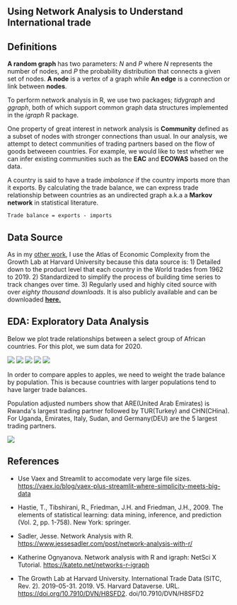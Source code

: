 ## Using Network Analysis to Understand International trade

**Definitions**
------------------------
**A random graph** has two parameters: *N* and *P* where *N* represents the number of nodes, and *P* the probability distribution that connects a given set of nodes. **A node** is a vertex of a graph while **An edge** is a connection or link between **nodes**.

To perform network analysis in R, we use two packages; *tidygraph* and *ggraph*, both of which support common graph data structures implemented in the *igraph* R package.

One property of great interest in network analysis is **Community** defined as a subset of nodes with stronger connections than usual. In our analysis, we attempt to detect communities of trading partners based on the flow of goods betweeen countries. For example, we would like to test whether we can infer existing communities such as the **EAC** and **ECOWAS** based on the data.

A country is said to have a trade *imbalance* if the country imports more than it exports. By calculating the trade balance, we can express trade relationship between countries as an undirected graph a.k.a a **Markov network** in statistical literature.

```
Trade balance = exports - imports
```

**Data Source**
---------------
As in my [other work](https://github.com/LNshuti/LNSHUTI.github.io), I use the Atlas of Economic Complexity from the Growth Lab at Harvard University because this data source is: 1) Detailed down to the product level that each country in the World trades from 1962 to 2019. 2) Standardized to simplify the process of building time series to track changes over time. 3) Regularly used and highly cited source with over *eighty thousand downloads*. It is also publicly available and can be downloaded [**here.**](https://dataverse.harvard.edu/dataset.xhtml?persistentId=doi:10.7910/DVN/H8SFD2)

**EDA: Exploratory Data Analysis**
--------------------------------

Below we plot trade relationships between a select group of African countries. For this plot, we sum data for 2020.

![](output/top10partners_rwa.png) ![](output/top10partners_UGA.png) ![](output/top10partners_KEN.png) ![](output/top10partners_BDI.png) ![](output/top10partners_TZA.png) 


In order to compare apples to apples, we need to weight the trade balance by population. This is because countries with larger populations tend to have larger trade balances.

Population adjusted numbers show that ARE(United Arab Emirates) is Rwanda's largest trading partner followed by TUR(Turkey) and CHN(CHina). For Uganda, Emirates, Italy, Sudan, and Germany(DEU) are the 5 largest trading partners.


![](output/top10partners_all.png)


**References**
--------------
- Use Vaex and Streamlit to accomodate very large file sizes. https://vaex.io/blog/vaex-plus-streamlit-where-simplicity-meets-big-data

- Hastie, T., Tibshirani, R., Friedman, J.H. and Friedman, J.H., 2009. The elements of statistical learning: data mining, inference, and prediction (Vol. 2, pp. 1-758). New York: springer.

- Sadler, Jesse. Network Analysis with R. https://www.jessesadler.com/post/network-analysis-with-r/

- Katherine Ognyanova. Network analysis with R and igraph: NetSci X Tutorial.
  https://kateto.net/networks-r-igraph
  
- The Growth Lab at Harvard University. International Trade Data (SITC, Rev. 2). 2019-05-31. 2019. V5. Harvard Dataverse. URL. https://doi.org/10.7910/DVN/H8SFD2. doi/10.7910/DVN/H8SFD2
